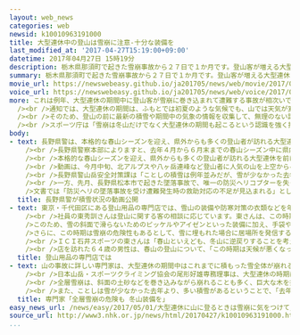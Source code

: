 ```yaml
---
layout: web_news
categories: web
newsid: k10010963191000
title: 大型連休中の登山は雪崩に注意-十分な装備を
last_modified_at: '2017-04-27T15:19:00+09:00'
datetime: 2017年04月27日 15時19分
description: 栃木県那須町で起きた雪崩事故から２７日で１か月です。登山客が増える大型連休には、雪崩による事故の危険性が高まることから、スポーツ庁は全国に通知を出して、登山客に対し気象や積雪の最新情報を集めたうえで、十分な装備を備えて山に入るよう呼びかけています。
summary: 栃木県那須町で起きた雪崩事故から２７日で１か月です。登山客が増える大型連休には、雪崩による事故の危険性が高まることから、スポーツ庁は全国に通知を出して、登山客に対し気象や積雪の最新情報を集めたうえで、十分な装備を備えて山に入るよう呼びかけています。
movie_url: https://newswebeasy.github.io/ja201705/news/web/movie/2017/05/01/k10010963191000.mp4
voice_url: https://newswebeasy.github.io/ja201705/news/web/voice/2017/05/01/k10010963191000.mp3
more: これは例年、大型連休の期間中に登山客が雪崩に巻き込まれて遭難する事故が相次いでいることから、スポーツ庁が今月、全国の都道府県や大学、高校などに通知しました。<br
  /><br />通知では、大型連休の期間は、ふもとでは初夏のような気候でも、山では天気が変わりやすく、冬山に様変わりして猛吹雪となることがあるほか、登山道の周辺に雪が残っている場合があるとしています。<br
  /><br />そのため、登山の前に最新の積雪や期間中の気象の情報を収集して、無理のない計画を立てることや、ビーコンやシャベルなど雪崩に備えた装備を持ち、防寒対策をすること、それに、登山中も天気や周囲の状況に気を配り、危険を感じたら速やかに下山することなどを呼びかけています。<br
  /><br />スポーツ庁は「雪崩は冬山だけでなく大型連休の期間も起こるという認識を強く持って、安全に登山するようにしてほしい」と話しています。
body:
- text: 長野県警は、本格的な春山シーズンを迎え、県外からも多くの登山者が訪れる大型連休を前に、北アルプスや八ヶ岳連峰など山の積雪の状況をヘリコプターで撮影した動画をホームページなどで公開し、雪崩などに十分注意するよう呼びかけています。<br
    /><br />長野県警察本部によりますと、去年４月から６月末までの春山シーズン中に県内で起きた山岳遭難は５９件で、このうち１５件は大型連休中に発生し、死者・行方不明者は合わせて４人に上りました。<br
    /><br />本格的な春山シーズンを迎え、県外からも多くの登山者が訪れる大型連休を前に、長野県警はホームページなどで山の積雪の状況を撮影した動画を公開し、注意を呼びかけています。<br
    /><br />動画は、今月中旬、北アルプスや八ヶ岳連峰など登山者に人気の山を上空からヘリコプターで撮影したもので、それぞれの山の特徴や登山の際の注意点なども紹介しています。<br
    /><br />長野県警山岳安全対策課は「ことしの積雪は例年並みだが、雪が少なかった去年よりも多く天候によっては雪崩の危険もある。事前に山の情報を集め、入念に準備して登山にのぞんでほしい」と話しています。<br
    /><br />一方、先月、長野県松本市で起きた墜落事故で、唯一の防災ヘリコプターを失った長野県も、全国各地の山岳協会などに文書を出して遭難防止への協力を求めています。<br
    />文書では「防災ヘリの墜落事故を受け遭難発生時の救助対応の不足が見込まれる」として、登山者に対し、登山道や積雪などの状況を確認してから山に入ることや、登山計画書を事前に提出することなど指導を徹底するよう呼びかけています。
  title: 長野県警が積雪状況の動画公開
- text: 東京・千代田区にある登山用品の専門店では、雪山の装備や防寒対策の衣類などを年間を通じて販売していて、大型連休に山を訪れる登山客に装備の充実を呼びかけています。<br
    /><br />社員の東秀訓さんは登山に関する客の相談に応じています。東さんは、この時期の山は、気温が氷点下に下がることがあるため、山道が凍って滑落のおそれが高まるほか、風がある場合、低体温症に陥るおそれがあることなどを説明しているということです。<br
    />このため、雪の斜面で滑らないためのピッケルやアイゼンといった装備に加え、手袋や靴下など、体を温かく保つための衣類を身につけることが欠かせないとしています。<br
    />さらに、この時期は雪崩の危険性もあるとして、雪に埋もれた場合に居場所を発信するビーコンや、雪を掘るためのシャベルを用意するなど、雪山の装備を充実させる重要性を伝えているということです。<br
    /><br />ＩＣＩ石井スポーツの東さんは「春山といえども、冬山に逆戻りすることを考えて装備を用意しています。自分の経験だけで春の山を捉えるのではなく、最悪の条件になると考えて装備をそろえてほしい」と話していました。<br
    /><br />店を訪れた６４歳の男性は、春山の登山について、「この時期は天候が悪くなったときに雪か雨かという判断が非常に難しいので、やはり冬山の装備が必要だと思います。気をつけて山にのぞみたいと思います」と話していました。
  title: 登山用品の専門店では
- text: 山の事故に詳しい専門家は、大型連休の期間中はこれまでに積もった雪全体が崩れる全層雪崩が起きるおそれもあるとして、冬山の装備を忘れないよう呼びかけています。<br
    /><br />日本山岳・スポーツクライミング協会の尾形好雄専務理事は、大型連休の時期は、新たに降った雪の表面付近が崩れる表層雪崩に加え、気温が上昇するため雪どけが進んで、これまでに積もった雪全体が崩れる全層雪崩が起きる危険性があるとしています。<br
    /><br />全層雪崩は、斜面の土砂などを巻き込みながら崩れることも多く、巨大な木を押し倒すような大きな破壊力があるということで、尾形専務理事は「３０００メートル級の高い山は夏と冬が同居しているため、必ず冬山装備を持っていくとともに、登山中は左右の沢筋などに常に注意を張り巡らせて、雪崩に遭遇しないようにすることが大切だ」と話しています。<br
    /><br />また、ことしは雪が少なかった去年より、多い積雪があるということで、「去年は雪がなかったから大丈夫だという思い込みで山に登らないでほしい。事前にインターネットなどで最新の積雪情報を収集してほしい」と話していました。
  title: 専門家「全層雪崩の危険も 冬山装備を」
easy_news_url: /news/easy/2017/05/01/大型連休に山に登るときは雪崩に気をつけて/
source_url: http://www3.nhk.or.jp/news/html/20170427/k10010963191000.html
...
```

